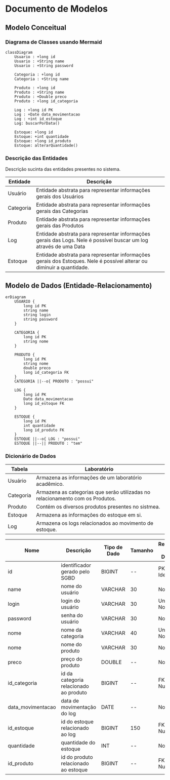 # Documento de Modelos

## Modelo Conceitual

### Diagrama de Classes usando Mermaid

```mermaid
classDiagram
    Usuario : +long id
    Usuario : +String name
    Usuario : +String password

    Categoria : +long id
    Categoria : +String name

    Produto : +long id
    Produto : +String name
    Produto : +Double preco
    Produto : +long id_categoria

    Log : +long id PK
    Log : +Date data_movimentacao
    Log : +int id_estoque
    Log: buscarPorData()

    Estoque: +long id
    Estoque: +int quantidade
    Estoque: +long id_produto
    Estoque: alterarQuantidade()
```

### Descrição das Entidades

Descrição sucinta das entidades presentes no sistema.

| Entidade | Descrição   |
|----------|------------------------------------------------------------------------------------------------------------------------------------------------------|
| Usuário   | Entidade abstrata para representar informações gerais dos Usuários                                                  |
| Categoria   | Entidade abstrata para representar informações gerais das Categorias                                                  |
| Produto   | Entidade abstrata para representar informações gerais das Produtos                                                  |
| Log   | Entidade abstrata para representar informações gerais das Logs. Nele é possível buscar um log através de uma Data|
| Estoque   | Entidade abstrata para representar informações gerais dos Estoques. Nele é possível alterar ou diminuir a quantidade. |

## Modelo de Dados (Entidade-Relacionamento)

```mermaid
erDiagram
    USUARIO {
        long id PK
        string name
        string login
        string password
    }

    CATEGORIA {
        long id PK
        string nome
    }

    PRODUTO {
        long id PK
        string nome
        double preco
        long id_categoria FK
    }
    CATEGORIA ||--o{ PRODUTO : "possui"

    LOG {
        long id PK
        Date data_movimentacao
        long id_estoque FK 
    }

    ESTOQUE {
        long id PK
        int quantidade
        long id_produto FK
    }
    ESTOQUE ||--o{ LOG : "possui"
    ESTOQUE ||--|| PRODUTO : "tem"

```

### Dicionário de Dados

|   Tabela   | Laboratório |
| ---------- | ----------- |
| Usuário  | Armazena as informações de um laboratório acadêmico. |
| Categoria | Armazena as categorias que serão utilizadas no relacionamento com os Produtos. |
| Produto | Contém os diversos produtos presentes no sistmea. |
| Estoque | Armazena as informações do estoque em si. |
| Log | Armazena os logs relacionados ao movimento de estoque. |

|  Nome         | Descrição                        | Tipo de Dado | Tamanho | Restrições de Domínio |
| ------------- | -------------------------------- | ------------ | ------- | --------------------- |
| id                 | identificador gerado pelo SGBD                | BIGINT       | --     | PK / Identity |
| name               | nome do usuário                               | VARCHAR      | 30     | Not Null |
| login              | login do usuário                              | VARCHAR      | 30     | Unique / Not Null |
| password           | senha do usuário                              | VARCHAR      | 30     | Not Null |
| nome               | nome da categoria                             | VARCHAR      | 40     | Unique / Not Null |
| nome               | nome do produto                               | VARCHAR      | 30     | Not Null |
| preco              | preço do produto                              | DOUBLE       | --     | Not Null |
| id_categoria       | id da categoria relacionado ao produto        | BIGINT       | --     | FK / Not Null |
| data_movimentacao  | data de movimentação do log                   | DATE         | --     | Not Null |
| id_estoque         | id do estoque relacionado ao log              | BIGINT       | 150    | FK / Not Null |
| quantidade         | quantidade do estoque                         | INT          | --     | Not Null |
| id_produto         | id do produto relacionado ao estoque          | BIGINT       | --     | FK / Not Null |